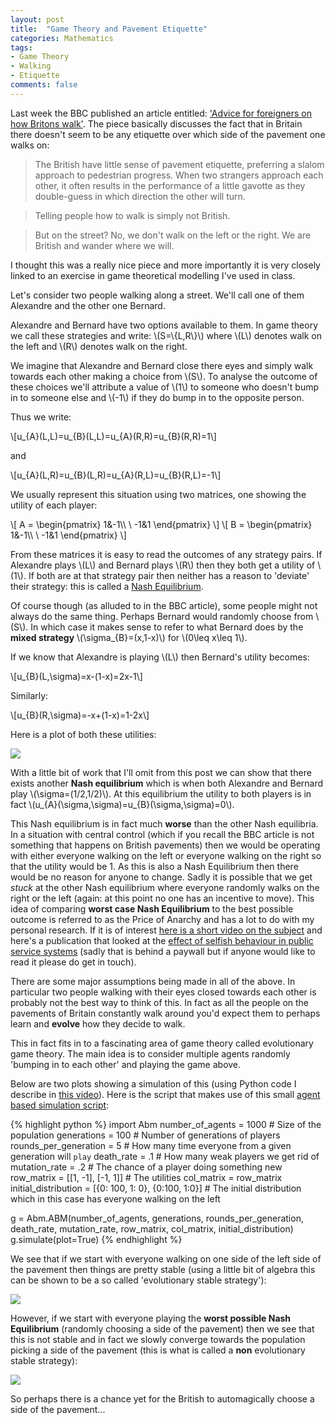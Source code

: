 ```yaml
---
layout: post
title:  "Game Theory and Pavement Etiquette"
categories: Mathematics
tags:
- Game Theory
- Walking
- Etiquette
comments: false
---
```


Last week the BBC published an article entitled: ['Advice for foreigners on how Britons walk'](http://www.bbc.co.uk/news/magazine-28352045).
The piece basically discusses the fact that in Britain there doesn't seem to be any etiquette over which side of the pavement one walks on:

> The British have little sense of pavement etiquette, preferring a slalom approach to pedestrian progress. When two strangers approach each other, it often results in the performance of a little gavotte as they double-guess in which direction the other will turn.

> Telling people how to walk is simply not British.

> But on the street? No, we don't walk on the left or the right. We are British and wander where we will.

I thought this was a really nice piece and more importantly it is very closely linked to an exercise in game theoretical modelling I've used in class.

Let's consider two people walking along a street.
We'll call one of them Alexandre and the other one Bernard.

Alexandre and Bernard have two options available to them.
In game theory we call these strategies and write: \\(S=\\{L,R\\}\\) where \\(L\\) denotes walk on the left and \\(R\\) denotes walk on the right.

We imagine that Alexandre and Bernard close there eyes and simply walk towards each other making a choice from \\(S\\).
To analyse the outcome of these choices we'll attribute a value of \\(1\\) to someone who doesn't bump in to someone else and \\(-1\\) if they do bump in to the opposite person.

Thus we write:

\\[u\_{A}(L,L)=u\_{B}(L,L)=u\_{A}(R,R)=u\_{B}(R,R)=1\\]

and

\\[u\_{A}(L,R)=u\_{B}(L,R)=u\_{A}(R,L)=u\_{B}(R,L)=-1\\]

We usually represent this situation using two matrices, one showing the utility of each player:

\\[
A = \begin{pmatrix}
1&-1\\\ \\
-1&1
\end{pmatrix}
\\]
\\[
B = \begin{pmatrix}
1&-1\\\ \\
-1&1
\end{pmatrix}
\\]

From these matrices it is easy to read the outcomes of any strategy pairs.
If Alexandre plays \\(L\\) and Bernard plays \\(R\\) then they both get a utility of \\(1\\).
If both are at that strategy pair then neither has a reason to 'deviate' their strategy: this is called a [Nash Equilibrium](http://en.wikipedia.org/wiki/Nash_equilibrium).

Of course though (as alluded to in the BBC article), some people might not always do the same thing.
Perhaps Bernard would randomly choose from \\(S\\).
In which case it makes sense to refer to what Bernard does by the __mixed strategy__ \\(\sigma\_{B}=(x,1-x)\\) for \\(0\leq x\leq 1\\).

If we know that Alexandre is playing \\(L\\) then Bernard's utility becomes:

\\[u\_{B}(L,\sigma)=x-(1-x)=2x-1\\]

Similarly:

\\[u\_{B}(R,\sigma)=-x+(1-x)=1-2x\\]

Here is a plot of both these utilities:

![]({{site.baseurl}}/assets/images/pavement_etiquette_1.svg)

With a little bit of work that I'll omit from this post we can show that there exists another **Nash equilibrium** which is when both Alexandre and Bernard play \\(\sigma=(1/2,1/2)\\).
At this equilibrium the utility to both players is in fact \\(u\_{A}(\sigma,\sigma)=u\_{B}(\sigma,\sigma)=0\\).

This Nash equilibrium is in fact much **worse** than the other Nash equilibria.
In a situation with central control (which if you recall the BBC article is not something that happens on British pavements) then we would be operating with either everyone walking on the left or everyone walking on the right so that the utility would be 1.
As this is also a Nash Equilibrium then there would be no reason for anyone to change.
Sadly it is possible that we get _stuck_ at the other Nash equilibrium where everyone randomly walks on the right or the left (again: at this point no one has an incentive to move).
This idea of comparing **worst case Nash Equilibrium** to the best possible outcome is referred to as the Price of Anarchy and has a lot to do with my personal research.
If it is of interest [here is a short video on the subject](https://www.youtube.com/watch?v=DWiAAWZfooE) and here's a publication that looked at the [effect of selfish behaviour in public service systems](http://www.sciencedirect.com/science/article/pii/S0377221713003019) (sadly that is behind a paywall but if anyone would like to read it please do get in touch).

There are some major assumptions being made in all of the above.
In particular two people walking with their eyes closed towards each other is probably not the best way to think of this.
In fact as all the people on the pavements of Britain constantly walk around you'd expect them to perhaps learn and **evolve** how they decide to walk.

This in fact fits in to a fascinating area of game theory called evolutionary game theory.
The main idea is to consider multiple agents randomly 'bumping in to each other' and playing the game above.

Below are two plots showing a simulation of this (using Python code I describe in [this video](https://www.youtube.com/watch?v=Tz-lZy0AKRI)).
Here is the script that makes use of this small [agent based simulation script](https://github.com/drvinceknight/Gamepy/blob/master/Abm/Abm.py):

{% highlight python %}
import Abm
number_of_agents = 1000  # Size of the population
generations = 100  # Number of generations of players
rounds_per_generation = 5  # How many time everyone from a given generation will `play`
death_rate = .1  # How many weak players we get rid of
mutation_rate = .2  # The chance of a player doing something new
row_matrix = [[1, -1], [-1, 1]]  # The utilities
col_matrix = row_matrix
initial_distribution = [{0: 100, 1: 0}, {0:100, 1:0}]  # The initial distribution which in this case has everyone walking on the left

g = Abm.ABM(number_of_agents, generations, rounds_per_generation, death_rate, mutation_rate, row_matrix, col_matrix, initial_distribution)
g.simulate(plot=True)
{% endhighlight %}


We see that if we start with everyone walking on one side of the left side of the pavement then things are pretty stable (using a little bit of algebra this can be shown to be a so called 'evolutionary stable strategy'):

![]({{site.baseurl}}/assets/images/pavement_etiquette_2.svg)

However, if we start with everyone playing the **worst possible Nash Equilibrium** (randomly choosing a side of the pavement) then we see that this is not stable and in fact we slowly converge towards the population picking a side of the pavement (this is what is called a **non** evolutionary stable strategy):

![]({{site.baseurl}}/assets/images/pavement_etiquette_3.svg)

So perhaps there is a chance yet for the British to automagically choose a side of the pavement...
